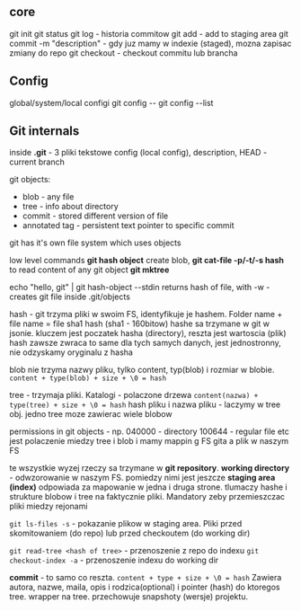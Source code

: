 ## core
git init
git status 
git log - historia commitow
git add <filename> - add to staging area
git commit -m "description"  - gdy juz mamy w indexie (staged), mozna zapisac zmiany do repo
git checkout - checkout commitu lub brancha

## Config
global/system/local configi
git config --<level> <param> <value>
git config --list

## Git internals
inside **.git** - 3 pliki tekstowe 
config (local config), description, HEAD - current branch

git objects:
* blob - any file
* tree - info about directory
* commit - stored different version of file
* annotated tag - persistent text pointer to specific commit

git has it's own file system which uses objects

low level commands 
**git hash object** create blob, 
**git cat-file -p/-t/-s hash** to read content of any git object
**git mktree**

echo "hello, git" | git hash-object --stdin
returns hash of file, with -w - creates git file inside .git/objects

hash - git trzyma pliki w swoim FS, identyfikuje je hashem. Folder name + file name = file sha1 hash (sha1 - 160bitow)
hashe sa trzymane w git w jsonie. kluczem jest poczatek hasha (directory), reszta jest wartoscia (plik)
hash zawsze zwraca to same dla tych samych danych, jest jednostronny,
nie odzyskamy oryginalu z hasha

blob nie trzyma nazwy pliku, tylko content, typ(blob) i rozmiar w blobie.
`content + type(blob) + size + \0 = hash`

tree - trzymaja pliki. Katalogi - polaczone drzewa
`content(nazwa) + type(tree) + size + \0 = hash`
hash pliku i nazwa pliku - laczymy w tree obj.
jedno tree moze zawierac wiele blobow

permissions in git objects - np. 040000 - directory
100644 - regular file etc
jest polaczenie miedzy tree i blob i mamy mappin g FS gita a plik w naszym FS

te wszystkie wyzej rzeczy sa trzymane w **git repository**.
**working directory** - odwzorowanie w naszym FS.
pomiedzy nimi jest jeszcze **staging area (index)** odpowiada
za mapowanie w jedna i druga strone. tlumaczy hashe i strukture blobow i tree na faktycznie pliki.
Mandatory zeby przemieszczac pliki miedzy rejonami

`git ls-files -s` - pokazanie plikow w staging area.
Pliki przed skomitowaniem (do repo) lub przed checkoutem (do working dir)

`git read-tree <hash of tree>` - przenoszenie z repo do indexu
`git checkout-index -a` - przenoszenie indexu do working dir

**commit** - to samo co reszta. 
`content + type + size + \0 = hash`
Zawiera autora, nazwe, maila, opis i rodzica(optional)
i pointer (hash) do ktoregos tree. wrapper na tree.
przechowuje snapshoty (wersje) projektu.